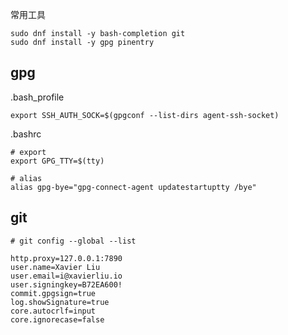 
常用工具
```shell
sudo dnf install -y bash-completion git
sudo dnf install -y gpg pinentry
```

## gpg

.bash_profile
```shell
export SSH_AUTH_SOCK=$(gpgconf --list-dirs agent-ssh-socket)
```

.bashrc
```shell
# export
export GPG_TTY=$(tty)

# alias
alias gpg-bye="gpg-connect-agent updatestartuptty /bye"
```

## git

```shell
# git config --global --list

http.proxy=127.0.0.1:7890
user.name=Xavier Liu
user.email=i@xavierliu.io
user.signingkey=B72EA600!
commit.gpgsign=true
log.showSignature=true
core.autocrlf=input
core.ignorecase=false
```
